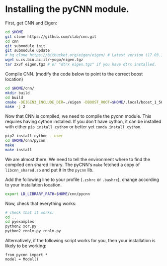 # Installing the pyCNN module.

First, get CNN and Eigen:

```bash
cd $HOME
git clone https://github.com/clab/cnn.git
cd cnn
git submodule init
git submodule update
# hg clone https://bitbucket.org/eigen/eigen/ # Latest version (17.03.16) of Eigen fails to compile.
wget u.cs.biu.ac.il/~yogo/eigen.tgz
tar zxvf eigen.tgz # or "dtrx eigen.tgz" if you have dtrx installed.
```

Compile CNN.
(modify the code below to point to the correct boost location)

```bash
cd $HOME/cnn/
mkdir build
cd build
cmake -DEIGEN3_INCLUDE_DIR=./eigen -DBOOST_ROOT=$HOME/.local/boost_1_58_0 -DBoost_NO_BOOST_CMAKE=ON
make -j 2
```

Now that CNN is compiled, we need to compile the pycnn module.
This requires having cython installed.
If you don't have cython, it can be installed with either `pip install cython` or better yet `conda install cython`.

```bash
pip2 install cython --user
cd $HOME/cnn/pycnn
make
make install
```

We are almost there. 
We need to tell the environment where to find the compiled cnn shared library.
The pyCNN's `make` fetched a copy of `libcnn_shared.so` and put it in the `pycnn` lib.

Add the following line to your profile (`.zshrc` or `.bashrc`), change
according to your installation location.

```bash
export LD_LIBRARY_PATH=$HOME/cnn/pycnn
```

Now, check that everything works:

```bash
# check that it works:
cd ..
cd pyexamples
python2 xor.py
python2 rnnlm.py rnnlm.py
```

Alternatively, if the following script works for you, then your installation is likely to be working:
```
from pycnn import *
model = Model()
```
